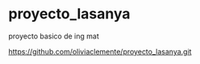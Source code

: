 # proyecto_lasanya
proyecto basico de ing mat

https://github.com/oliviaclemente/proyecto_lasanya.git 
